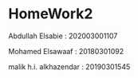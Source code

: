 # HomeWork2

Abdullah Elsabie : 202003001107

Mohamed Elsawaaf : 20180301092

malik h.i. alkhazendar : 20190301545 
